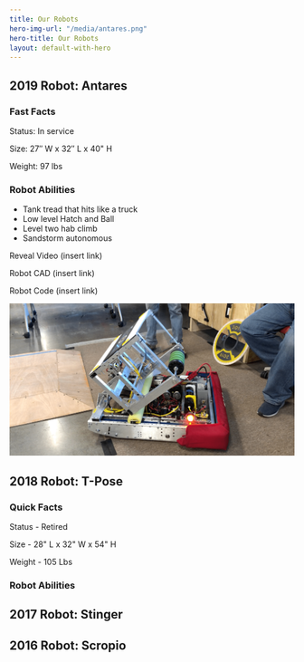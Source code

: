 ```yaml
---
title: Our Robots
hero-img-url: "/media/antares.png"
hero-title: Our Robots
layout: default-with-hero
---
```


## 2019 Robot: Antares

### Fast Facts

Status: In service

Size: 27″ W x 32″ L x 40" H

Weight: 97 lbs

### Robot Abilities

* Tank tread that hits like a truck
* Low level Hatch and Ball
* Level two hab climb
* Sandstorm autonomous

Reveal Video (insert link)

Robot CAD (insert link)

Robot Code (insert link)

![2019 Robot: Antares](/media/antares.png)

## 2018 Robot: T-Pose

### Quick Facts

Status - Retired

Size - 28" L x 32" W x 54" H

Weight - 105 Lbs 

### Robot Abilities


## 2017 Robot: Stinger

## 2016 Robot: Scropio